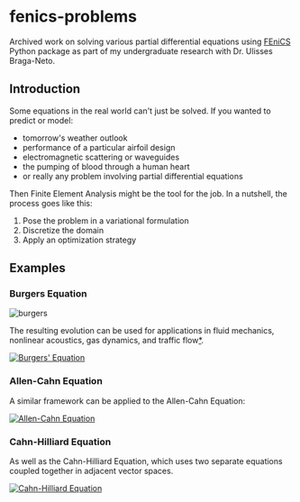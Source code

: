 # fenics-problems
Archived work on solving various partial differential equations using [FEniCS](https://fenicsproject.org/) Python package as part of my undergraduate research with Dr. Ulisses Braga-Neto.

## Introduction
Some equations in the real world can't just be solved. If you wanted to predict or model:
+ tomorrow's weather outlook
+ performance of a particular airfoil design
+ electromagnetic scattering or waveguides
+ the pumping of blood through a human heart
+ or really any problem involving partial differential equations

Then Finite Element Analysis might be the tool for the job. In a nutshell, the process goes like this:
1. Pose the problem in a variational formulation
2. Discretize the domain
3. Apply an optimization strategy

## Examples
### Burgers Equation

![burgers](https://user-images.githubusercontent.com/57698676/113661063-09804380-966b-11eb-8a1c-092e647f168d.png)

The resulting evolution can be used for applications in fluid mechanics, nonlinear acoustics, gas dynamics, and traffic flow[*](https://en.wikipedia.org/wiki/Burgers%27_equation).

[![Burgers' Equation](https://img.youtube.com/vi/zsyWq-99fFA/0.jpg)](https://www.youtube.com/watch?v=zsyWq-99fFA)


### Allen-Cahn Equation
A similar framework can be applied to the Allen-Cahn Equation:

[![Allen-Cahn Equation](https://img.youtube.com/vi/-rGxXzTWw9g/0.jpg)](https://www.youtube.com/watch?v=-rGxXzTWw9g)


### Cahn-Hilliard Equation
As well as the Cahn-Hilliard Equation, which uses two separate equations coupled together in adjacent vector spaces.

[![Cahn-Hilliard Equation](https://img.youtube.com/vi/oma4NlOp4C4/0.jpg)](https://www.youtube.com/watch?v=oma4NlOp4C4)
